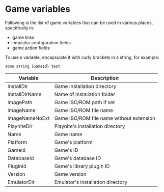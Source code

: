 Game variables
=====================

Following is the list of game variables that can be used in various places, specifically in:

- game links
- emulator configuration fields
- game action fields

To use a variable, encapsulate it with curly brackets in a string, for example:

`some string {GameId} test`

|Variable|Description|
| ------------- | ------------- |
|InstallDir|Game installation directory|
|InstallDirName|Name of installation folder
|ImagePath|Game ISO/ROM path if set|
|ImageName|Game ISO/ROM file name|
|ImageNameNoExt|Game ISO/ROM file name without extension|
|PlayniteDir|Playnite's installation directory|
|Name|Game name |
|Platform|Game's platform |
|GameId|Game's ID |
|DatabaseId|Game's database ID |
|PluginId|Game's library plugin ID |
|Version|Game version|
|EmulatorDir|Emulator's installation directory|